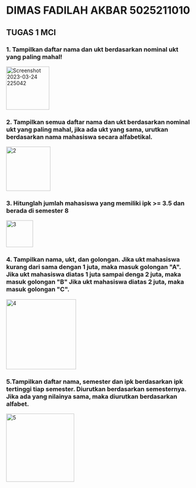 # DIMAS FADILAH AKBAR 5025211010 
## TUGAS 1 MCI

### 1. Tampilkan daftar nama dan ukt berdasarkan nominal ukt yang paling mahal!

<img width="116" alt="Screenshot 2023-03-24 225042" src="https://user-images.githubusercontent.com/89715780/227576361-ae45588d-4a29-46d7-83cb-ff899ef3e6c4.png">

### 2. Tampilkan semua daftar nama dan ukt berdasarkan nominal ukt yang paling mahal, jika ada ukt yang sama, urutkan berdasarkan nama mahasiswa secara alfabetikal.

<img width="119" alt="2" src="https://user-images.githubusercontent.com/89715780/227576909-ab8cf84a-23d6-4946-8d38-ed454cf81ea6.png">


### 3. Hitunglah jumlah mahasiswa yang memiliki ipk >= 3.5 dan berada di semester 8

<img width="72" alt="3" src="https://user-images.githubusercontent.com/89715780/227576993-b926ef8a-3de0-4a49-b9ec-cee476130464.png">

### 4. Tampilkan nama, ukt, dan golongan. Jika ukt mahasiswa kurang dari sama dengan 1 juta, maka masuk golongan "A". Jika ukt mahasiswa diatas 1 juta sampai denga 2 juta, maka masuk golongan "B" Jika ukt mahasiswa diatas 2 juta, maka masuk golongan "C".

<img width="188" alt="4" src="https://user-images.githubusercontent.com/89715780/227577059-e31b2008-1fd2-4b7e-8371-556325ff1d2a.png">

### 5.Tampilkan daftar nama, semester dan ipk berdasarkan ipk tertinggi tiap semester. Diurutkan berdasarkan semesternya. Jika ada yang nilainya sama, maka diurutkan berdasarkan alfabet.

<img width="183" alt="5" src="https://user-images.githubusercontent.com/89715780/227577084-c916b88c-5695-400c-8b1d-5905a492ac0c.png">



